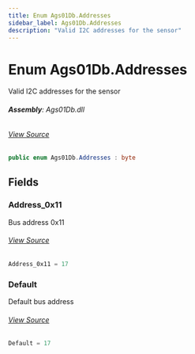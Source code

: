 ```yaml
---
title: Enum Ags01Db.Addresses
sidebar_label: Ags01Db.Addresses
description: "Valid I2C addresses for the sensor"
---
```

# Enum Ags01Db.Addresses
Valid I2C addresses for the sensor

###### **Assembly**: Ags01Db.dll
###### [View Source](https://github.com/WildernessLabs/Meadow.Foundation.git/blob/develop/Source/Meadow.Foundation.Peripherals/Sensors.Environmental.Ags01Db/Driver/Ags01Db.Enums.cs#L13)
```csharp title="Declaration"
public enum Ags01Db.Addresses : byte
```
## Fields
### Address_0x11
Bus address 0x11
###### [View Source](https://github.com/WildernessLabs/Meadow.Foundation.git/blob/develop/Source/Meadow.Foundation.Peripherals/Sensors.Environmental.Ags01Db/Driver/Ags01Db.Enums.cs#L18)
```csharp title="Declaration"
Address_0x11 = 17
```
### Default
Default bus address
###### [View Source](https://github.com/WildernessLabs/Meadow.Foundation.git/blob/develop/Source/Meadow.Foundation.Peripherals/Sensors.Environmental.Ags01Db/Driver/Ags01Db.Enums.cs#L22)
```csharp title="Declaration"
Default = 17
```
